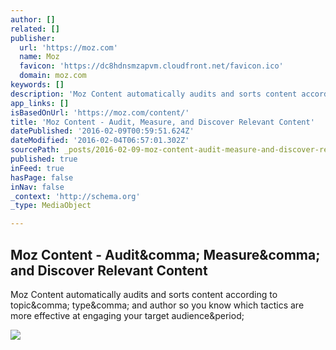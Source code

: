 ```yaml
---
author: []
related: []
publisher:
  url: 'https://moz.com'
  name: Moz
  favicon: 'https://dc8hdnsmzapvm.cloudfront.net/favicon.ico'
  domain: moz.com
keywords: []
description: 'Moz Content automatically audits and sorts content according to topic, type, and author so you know which tactics are more effective at engaging your target audience.'
app_links: []
isBasedOnUrl: 'https://moz.com/content/'
title: 'Moz Content - Audit, Measure, and Discover Relevant Content'
datePublished: '2016-02-09T00:59:51.624Z'
dateModified: '2016-02-04T06:57:01.302Z'
sourcePath: _posts/2016-02-09-moz-content-audit-measure-and-discover-relevant-content.md
published: true
inFeed: true
hasPage: false
inNav: false
_context: 'http://schema.org'
_type: MediaObject

---
```

<article style=""><h1>Moz Content - Audit&amp;comma; Measure&amp;comma; and Discover Relevant Content</h1><p>Moz Content automatically audits and sorts content according to topic&amp;comma; type&amp;comma; and author so you know which tactics are more effective at engaging your target audience&amp;period;</p><img src="https://moz.com/content/images/gtm_og.png" /></article>